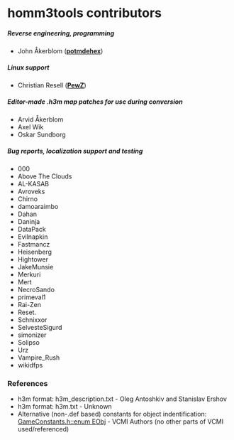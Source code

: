 homm3tools contributors
============================================
##### Reverse engineering, programming
* John Åkerblom (**[potmdehex](https://github.com/potmdehex)**)

##### Linux support
* Christian Resell (**[PewZ](https://github.com/PewZ)**)

##### Editor-made .h3m map patches for use during conversion
* Arvid Åkerblom
* Axel Wik
* Oskar Sundborg

##### Bug reports, localization support and testing
* 000
* Above The Clouds
* AL-KASAB 
* Avroveks
* Chirno
* damoaraimbo
* Dahan
* Daninja
* DataPack
* Evilnapkin
* Fastmancz 
* Heisenberg
* Hightower
* JakeMunsie
* Merkuri
* Mert
* NecroSando
* primeval1
* Rai-Zen
* Reset.
* Schnixxor
* SelvesteSigurd
* simonizer
* Solipso
* Urz 
* Vampire_Rush
* wikidfps

### References
* h3m format: h3m_description.txt - Oleg Antoshkiv and Stanislav Ershov
* h3m format: h3m.txt - Unknown
* Alternative (non-.def based) constants for object indentification: [GameConstants.h::enum EObj](https://github.com/vcmi/vcmi/blob/6d502ef1a16b70ef93596f241d5afbc5203064f5/lib/GameConstants.h#L505) - VCMI Authors (no other parts of VCMI used/referenced)
